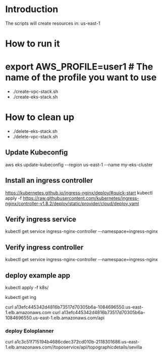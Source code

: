 # Introduction

The scripts will create resources in: us-east-1
# How to run it
# export AWS_PROFILE=user1 # The name of the profile you want to use
- ./create-vpc-stack.sh
- ./create-eks-stack.sh
# How to clean up
- ./delete-eks-stack.sh
- ./delete-vpc-stack.sh
## Update Kubeconfig
aws eks update-kubeconfig --region us-east-1 --name my-eks-cluster

## Install an ingress controller
https://kubernetes.github.io/ingress-nginx/deploy/#quick-start
kubectl apply -f https://raw.githubusercontent.com/kubernetes/ingress-nginx/controller-v1.8.2/deploy/static/provider/cloud/deploy.yaml
## Verify ingress service
kubectl get service ingress-nginx-controller --namespace=ingress-nginx
## Verify ingress controller
kubectl get service ingress-nginx-controller --namespace=ingress-nginx


## deploy example app
kubectl apply -f k8s/

kubectl get ing

curl a13efc445342d4816b73517d70305b6a-1084696550.us-east-1.elb.amazonaws.com
curl a13efc445342d4816b73517d70305b6a-1084696550.us-east-1.elb.amazonaws.com/api

### deploy Eoloplanner

curl a1c3c51f715194b4686cdec372cd010b-2118301686.us-east-1.elb.amazonaws.com//toposervice/api/topographicdetails/sevilla

